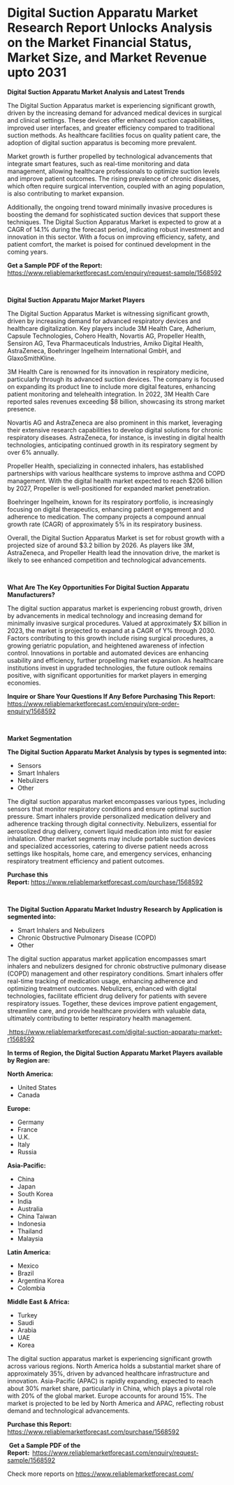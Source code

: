 <p><h1>Digital Suction Apparatu Market Research Report Unlocks Analysis on the Market Financial Status, Market Size, and Market Revenue upto 2031</h1></p><p><strong>Digital Suction Apparatu Market Analysis and Latest Trends</strong></p>
<p><p>The Digital Suction Apparatus market is experiencing significant growth, driven by the increasing demand for advanced medical devices in surgical and clinical settings. These devices offer enhanced suction capabilities, improved user interfaces, and greater efficiency compared to traditional suction methods. As healthcare facilities focus on quality patient care, the adoption of digital suction apparatus is becoming more prevalent. </p><p>Market growth is further propelled by technological advancements that integrate smart features, such as real-time monitoring and data management, allowing healthcare professionals to optimize suction levels and improve patient outcomes. The rising prevalence of chronic diseases, which often require surgical intervention, coupled with an aging population, is also contributing to market expansion. </p><p>Additionally, the ongoing trend toward minimally invasive procedures is boosting the demand for sophisticated suction devices that support these techniques. The Digital Suction Apparatus Market is expected to grow at a CAGR of 14.1% during the forecast period, indicating robust investment and innovation in this sector. With a focus on improving efficiency, safety, and patient comfort, the market is poised for continued development in the coming years.</p></p>
<p><strong>Get a Sample PDF of the Report:&nbsp;</strong> <a href="https://www.reliablemarketforecast.com/enquiry/request-sample/1568592?utm_campaign=1929&utm_medium=2&utm_source=Github&utm_content=ia&utm_term=28122024&utm_id=digital-suction-apparatu">https://www.reliablemarketforecast.com/enquiry/request-sample/1568592</a></p>
<p>&nbsp;</p>
<p><strong>Digital Suction Apparatu Major Market Players</strong></p>
<p><p>The Digital Suction Apparatus Market is witnessing significant growth, driven by increasing demand for advanced respiratory devices and healthcare digitalization. Key players include 3M Health Care, Adherium, Capsule Technologies, Cohero Health, Novartis AG, Propeller Health, Sensiron AG, Teva Pharmaceuticals Industries, Amiko Digital Health, AstraZeneca, Boehringer Ingelheim International GmbH, and GlaxoSmithKline.</p><p>3M Health Care is renowned for its innovation in respiratory medicine, particularly through its advanced suction devices. The company is focused on expanding its product line to include more digital features, enhancing patient monitoring and telehealth integration. In 2022, 3M Health Care reported sales revenues exceeding $8 billion, showcasing its strong market presence.</p><p>Novartis AG and AstraZeneca are also prominent in this market, leveraging their extensive research capabilities to develop digital solutions for chronic respiratory diseases. AstraZeneca, for instance, is investing in digital health technologies, anticipating continued growth in its respiratory segment by over 6% annually. </p><p>Propeller Health, specializing in connected inhalers, has established partnerships with various healthcare systems to improve asthma and COPD management. With the digital health market expected to reach $206 billion by 2027, Propeller is well-positioned for expanded market penetration.</p><p>Boehringer Ingelheim, known for its respiratory portfolio, is increasingly focusing on digital therapeutics, enhancing patient engagement and adherence to medication. The company projects a compound annual growth rate (CAGR) of approximately 5% in its respiratory business.</p><p>Overall, the Digital Suction Apparatus Market is set for robust growth with a projected size of around $3.2 billion by 2026. As players like 3M, AstraZeneca, and Propeller Health lead the innovation drive, the market is likely to see enhanced competition and technological advancements.</p></p>
<p>&nbsp;</p>
<p><strong>What Are The Key Opportunities For Digital Suction Apparatu Manufacturers?</strong></p>
<p><p>The digital suction apparatus market is experiencing robust growth, driven by advancements in medical technology and increasing demand for minimally invasive surgical procedures. Valued at approximately $X billion in 2023, the market is projected to expand at a CAGR of Y% through 2030. Factors contributing to this growth include rising surgical procedures, a growing geriatric population, and heightened awareness of infection control. Innovations in portable and automated devices are enhancing usability and efficiency, further propelling market expansion. As healthcare institutions invest in upgraded technologies, the future outlook remains positive, with significant opportunities for market players in emerging economies.</p></p>
<p><strong>Inquire or Share Your Questions If Any Before Purchasing This Report:</strong> <a href="https://www.reliablemarketforecast.com/enquiry/pre-order-enquiry/1568592?utm_campaign=1929&utm_medium=2&utm_source=Github&utm_content=ia&utm_term=28122024&utm_id=digital-suction-apparatu">https://www.reliablemarketforecast.com/enquiry/pre-order-enquiry/1568592</a></p>
<p>&nbsp;</p>
<p><strong>Market Segmentation</strong></p>
<p><strong>The Digital Suction Apparatu Market Analysis by types is segmented into:</strong></p>
<p><ul><li>Sensors</li><li>Smart Inhalers</li><li>Nebulizers</li><li>Other</li></ul></p>
<p><p>The digital suction apparatus market encompasses various types, including sensors that monitor respiratory conditions and ensure optimal suction pressure. Smart inhalers provide personalized medication delivery and adherence tracking through digital connectivity. Nebulizers, essential for aerosolized drug delivery, convert liquid medication into mist for easier inhalation. Other market segments may include portable suction devices and specialized accessories, catering to diverse patient needs across settings like hospitals, home care, and emergency services, enhancing respiratory treatment efficiency and patient outcomes.</p></p>
<p><strong>Purchase this Report:&nbsp;</strong><a href="https://www.reliablemarketforecast.com/purchase/1568592?utm_campaign=1929&utm_medium=2&utm_source=Github&utm_content=ia&utm_term=28122024&utm_id=digital-suction-apparatu">https://www.reliablemarketforecast.com/purchase/1568592</a></p>
<p>&nbsp;</p>
<p><strong>The Digital Suction Apparatu Market Industry Research by Application is segmented into:</strong></p>
<p><ul><li>Smart Inhalers and Nebulizers</li><li>Chronic Obstructive Pulmonary Disease (COPD)</li><li>Other</li></ul></p>
<p><p>The digital suction apparatus market application encompasses smart inhalers and nebulizers designed for chronic obstructive pulmonary disease (COPD) management and other respiratory conditions. Smart inhalers offer real-time tracking of medication usage, enhancing adherence and optimizing treatment outcomes. Nebulizers, enhanced with digital technologies, facilitate efficient drug delivery for patients with severe respiratory issues. Together, these devices improve patient engagement, streamline care, and provide healthcare providers with valuable data, ultimately contributing to better respiratory health management.</p></p>
<p><a href="https://www.reliablemarketforecast.com/digital-suction-apparatu-market-r1568592?utm_campaign=1929&utm_medium=2&utm_source=Github&utm_content=ia&utm_term=28122024&utm_id=digital-suction-apparatu">&nbsp;https://www.reliablemarketforecast.com/digital-suction-apparatu-market-r1568592</a></p>
<p><strong>In terms of Region, the Digital Suction Apparatu Market Players available by Region are:</strong></p>
<p>
    <p> <strong> North America: </strong>
        <ul>
            <li>United States</li>
            <li>Canada</li>
        </ul>
        </p> 
    <p> <strong> Europe: </strong>
        <ul>
            <li>Germany</li>
            <li>France</li>
            <li>U.K.</li>
            <li>Italy</li>
            <li>Russia</li>
        </ul>
        </p> 
    <p> <strong> Asia-Pacific: </strong>
        <ul>
            <li>China</li>
            <li>Japan</li>
            <li>South Korea</li>
            <li>India</li>
            <li>Australia</li>
            <li>China Taiwan</li>
            <li>Indonesia</li>
            <li>Thailand</li>
            <li>Malaysia</li>
        </ul>
        </p> 
    <p> <strong> Latin America: </strong>
        <ul>
            <li>Mexico</li>
            <li>Brazil</li>
            <li>Argentina Korea</li>
            <li>Colombia</li>
        </ul>
        </p> 
    <p> <strong> Middle East & Africa: </strong>
        <ul>
            <li>Turkey</li>
            <li>Saudi</li>
            <li>Arabia</li>
            <li>UAE</li>
            <li>Korea</li>
        </ul>
    </p>
    </p>
<p><p>The digital suction apparatus market is experiencing significant growth across various regions. North America holds a substantial market share of approximately 35%, driven by advanced healthcare infrastructure and innovation. Asia-Pacific (APAC) is rapidly expanding, expected to reach about 30% market share, particularly in China, which plays a pivotal role with 20% of the global market. Europe accounts for around 15%. The market is projected to be led by North America and APAC, reflecting robust demand and technological advancements.</p></p>
<p><strong>Purchase this Report: </strong><a href="https://www.reliablemarketforecast.com/purchase/1568592?utm_campaign=1929&utm_medium=2&utm_source=Github&utm_content=ia&utm_term=28122024&utm_id=digital-suction-apparatu">https://www.reliablemarketforecast.com/purchase/1568592</a></p>
<p>&nbsp;<strong>Get a Sample PDF of the Report:&nbsp;&nbsp;</strong><a href="https://www.reliablemarketforecast.com/enquiry/request-sample/1568592?utm_campaign=1929&utm_medium=2&utm_source=Github&utm_content=ia&utm_term=28122024&utm_id=digital-suction-apparatu">https://www.reliablemarketforecast.com/enquiry/request-sample/1568592</a></p>
<p><strong></strong></p>
<p>Check more reports on <a href="https://www.reliablemarketforecast.com/?utm_campaign=1929&utm_medium=2&utm_source=Github&utm_content=ia&utm_term=28122024&utm_id=digital-suction-apparatu">https://www.reliablemarketforecast.com/</a></p>